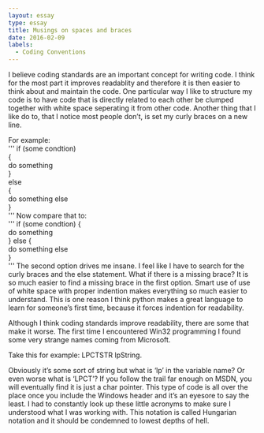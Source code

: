 ```yaml
---
layout: essay
type: essay
title: Musings on spaces and braces
date: 2016-02-09
labels:
  - Coding Conventions
---
```

  I believe coding standards are an important concept for writing code. I think for the most 
part it improves readablity and therefore it is then easier to think about and maintain the 
code. One particular way I like to structure my code is to have code that is directly related 
to each other be clumped together with white space seperating it from other code. Another 
thing that I like do to, that I notice most people don’t, is set my curly braces on a new line.

For example:  
'''
if (some condtion)   
{    
    do something   
}    
else      
{    
    do something else   
}    
'''
Now compare that to:    
''' 
if (some condtion) {        
    do something   
} else {    
    do something else    
}     
'''
The second option drives me insane. I feel like I have to search for the curly braces and the 
else statement. What if there is a missing brace? It is so much easier to find a missing brace 
in the first option. Smart use of use of white space with proper indention makes everything so 
much easier to understand. This is one reason I think python makes a great language to learn 
for someone’s first time, because it forces indention for readability.
	
  Although I think coding standards improve readability, there are some that make it worse. The 
first time I encountered Win32 programming I found some very strange names coming from Microsoft.
      
Take this for example: LPCTSTR lpString.     
    
Obviously it’s some sort of string but what is ‘lp’ in 
the variable name? Or even worse what is ‘LPCT’? If you follow the trail far enough on MSDN, you 
will eventually find it is just a char pointer. This type of code is all over the place once you 
include the Windows header and it’s an eyesore to say the least. I had to constantly look up 
these little acronyms to make sure I understood what I was working with. This notation is called 
Hungarian notation and it should be condemned to lowest depths of hell.
